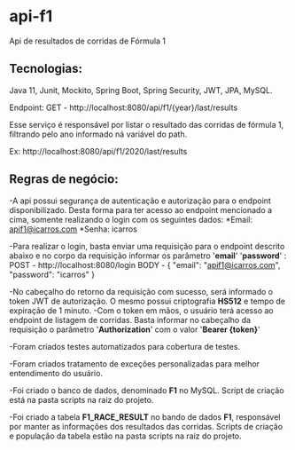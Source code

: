 # api-f1

Api de resultados de corridas de Fórmula 1

## Tecnologias:
Java 11, Junit, Mockito, Spring Boot, Spring Security, JWT, JPA, MySQL.

Endpoint:
GET - http://localhost:8080/api/f1/{year}/last/results

Esse serviço é responsável por listar o resultado das corridas de fórmula 1, filtrando pelo ano informado ná variável do path.

Ex: http://localhost:8080/api/f1/2020/last/results

## Regras de negócio:
-A api possui segurança de autenticação e autorização para o endpoint disponibilizado. Desta forma para ter acesso ao endpoint mencionado a cima, somente realizando o login com os seguintes dados:
  *Email: apif1@icarros.com
  *Senha: icarros
  
-Para realizar o login, basta enviar uma requisição para o endpoint descrito abaixo e no corpo da requisição informar os parâmetro '**email**' '**password**' :
POST - http://localhost:8080/login
BODY - {
    "email": "apif1@icarros.com",
    "password": "icarros"
}

-No cabeçalho do retorno da requisição com sucesso, será  informado o token JWT de autorização. O mesmo possui criptografia **HS512** e tempo de expiração de 1 minuto.
-Com o token em mãos, o usuário terá acesso ao endpoint de listagem de corridas. Basta informar no cabeçalho da requisição o parâmetro '**Authorization**' com o valor '**Bearer {token}**'

-Foram criados testes automatizados para cobertura de testes.

-Foram criados tratamento de exceções personalizadas para melhor entendimento do usuário.

-Foi criado o banco de dados, denominado **F1** no MySQL. Script de criação está na pasta scripts na raiz do projeto.

-Foi criado a tabela **F1_RACE_RESULT** no bando de dados **F1**, responsável por manter as informações dos resultados das corridas. Scripts de criação e população da tabela estão na pasta scripts na raiz do projeto.
